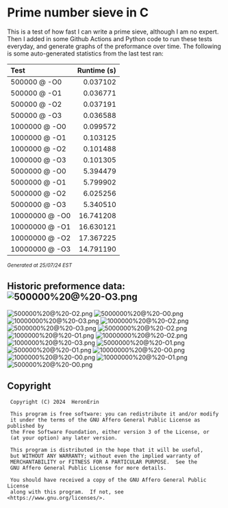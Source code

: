 # Prime number sieve in C

This is a test of how fast I can write a prime sieve, although I am no expert. Then I added in some Github Actions and Python code to run these tests everyday, and generate graphs of the preformance over time.
The following is some auto-generated statistics from the last test ran:

| Test          | Runtime (s)   |
| :---          |          ---: |
|500000 @ -O0|0.037102|
|500000 @ -O1|0.036771|
|500000 @ -O2|0.037191|
|500000 @ -O3|0.036588|
|1000000 @ -O0|0.099572|
|1000000 @ -O1|0.103125|
|1000000 @ -O2|0.101488|
|1000000 @ -O3|0.101305|
|5000000 @ -O0|5.394479|
|5000000 @ -O1|5.799902|
|5000000 @ -O2|6.025256|
|5000000 @ -O3|5.340510|
|10000000 @ -O0|16.741208|
|10000000 @ -O1|16.630121|
|10000000 @ -O2|17.367225|
|10000000 @ -O3|14.791190|

<sup><i>Generated at 25/07/24 EST</i></sup>
## Historic preformence data:![500000%20@%20-O3.png](imgs/500000%20@%20-O3.png)
![500000%20@%20-O2.png](imgs/500000%20@%20-O2.png)
![5000000%20@%20-O0.png](imgs/5000000%20@%20-O0.png)
![10000000%20@%20-O3.png](imgs/10000000%20@%20-O3.png)
![1000000%20@%20-O2.png](imgs/1000000%20@%20-O2.png)
![5000000%20@%20-O3.png](imgs/5000000%20@%20-O3.png)
![5000000%20@%20-O2.png](imgs/5000000%20@%20-O2.png)
![1000000%20@%20-O1.png](imgs/1000000%20@%20-O1.png)
![10000000%20@%20-O2.png](imgs/10000000%20@%20-O2.png)
![1000000%20@%20-O3.png](imgs/1000000%20@%20-O3.png)
![5000000%20@%20-O1.png](imgs/5000000%20@%20-O1.png)
![500000%20@%20-O1.png](imgs/500000%20@%20-O1.png)
![10000000%20@%20-O0.png](imgs/10000000%20@%20-O0.png)
![1000000%20@%20-O0.png](imgs/1000000%20@%20-O0.png)
![10000000%20@%20-O1.png](imgs/10000000%20@%20-O1.png)
![500000%20@%20-O0.png](imgs/500000%20@%20-O0.png)


## Copyright
```
 Copyright (C) 2024  HeronErin

 This program is free software: you can redistribute it and/or modify
 it under the terms of the GNU Affero General Public License as published by
 the Free Software Foundation, either version 3 of the License, or
 (at your option) any later version.

 This program is distributed in the hope that it will be useful,
 but WITHOUT ANY WARRANTY; without even the implied warranty of
 MERCHANTABILITY or FITNESS FOR A PARTICULAR PURPOSE.  See the
 GNU Affero General Public License for more details.

 You should have received a copy of the GNU Affero General Public License
 along with this program.  If not, see <https://www.gnu.org/licenses/>.
```